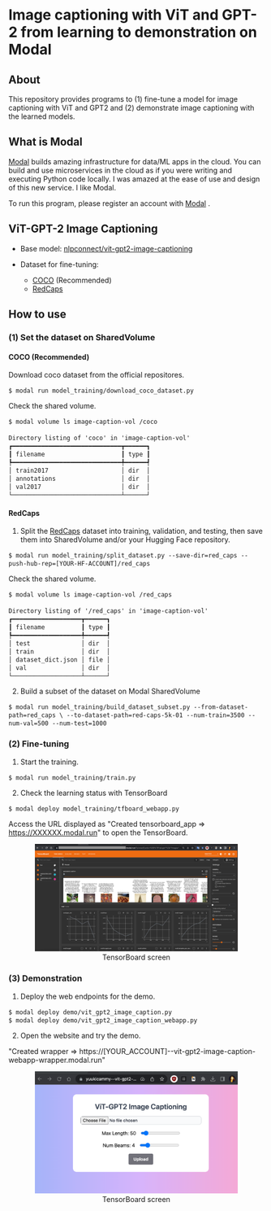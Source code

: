 # Image captioning with ViT and GPT-2 from learning to demonstration on Modal

## About
This repository provides programs to (1) fine-tune a model for image captioning with ViT and GPT2 and (2) demonstrate  image captioning with the learned models.

## What is Modal
[Modal](https://modal.com/ ) builds amazing infrastructure for data/ML apps in the cloud.
You can build and use microservices in the cloud as if you were writing and executing Python code locally.
I was amazed at the ease of use and design of this new service. I like Modal. 

To run this program, please register an account with [Modal](https://modal.com/ ) .


## ViT-GPT-2 Image Captioning

- Base model: [nlpconnect/vit-gpt2-image-captioning](https://huggingface.co/nlpconnect/vit-gpt2-image-captioning )

- Dataset for fine-tuning: 
   - [COCO](https://cocodataset.org/#home ) (Recommended)
   - [RedCaps](https://huggingface.co/datasets/red_caps )

## How to use

### (1) Set the dataset on SharedVolume

#### COCO (Recommended)

Download coco dataset from the official repositores.
```shell
$ modal run model_training/download_coco_dataset.py
```   

Check the shared volume.
```shell
$ modal volume ls image-caption-vol /coco

Directory listing of 'coco' in 'image-caption-vol'
┏━━━━━━━━━━━━━━━━━━━━━━━━━━━━━━┳━━━━━━┓
┃ filename                     ┃ type ┃
┡━━━━━━━━━━━━━━━━━━━━━━━━━━━━━━╇━━━━━━┩
│ train2017                    │ dir  │
│ annotations                  │ dir  │
│ val2017                      │ dir  │
└──────────────────────────────┴──────┘
```

#### RedCaps
1. Split the [RedCaps](https://huggingface.co/datasets/red_caps ) dataset into training, validation, and testing, then save them into SharedVolume and/or your Hugging Face repository.   

```shell
$ modal run model_training/split_dataset.py --save-dir=red_caps --push-hub-rep=[YOUR-HF-ACCOUNT]/red_caps
```   
Check the shared volume.   
```shell
$ modal volume ls image-caption-vol /red_caps

Directory listing of '/red_caps' in 'image-caption-vol'
┏━━━━━━━━━━━━━━━━━━━┳━━━━━━┓
┃ filename          ┃ type ┃
┡━━━━━━━━━━━━━━━━━━━╇━━━━━━┩
│ test              │ dir  │
│ train             │ dir  │
│ dataset_dict.json │ file │
│ val               │ dir  │
└───────────────────┴──────┘
```

2. Build a subset of the dataset on Modal SharedVolume

```shell
$ modal run model_training/build_dataset_subset.py --from-dataset-path=red_caps \ --to-dataset-path=red-caps-5k-01 --num-train=3500 --num-val=500 --num-test=1000
```   

### (2) Fine-tuning

1. Start the training.
```shell
$ modal run model_training/train.py 
```

2. Check the learning status with TensorBoard
```shell
$ modal deploy model_training/tfboard_webapp.py 
```
Access the URL displayed as "Created tensorboard_app => https://XXXXXX.modal.run" to open the TensorBoard.
<p align="center">
<img src="./img/tfboard_screen.png" alt= “tensorboard-screen” width="400"></br>
TensorBoard screen
</p>

### (3) Demonstration

1. Deploy the web endpoints for the demo.
```shell
$ modal deploy demo/vit_gpt2_image_caption.py
$ modal deploy demo/vit_gpt2_image_caption_webapp.py 
```

2. Open the website and try the demo.

"Created wrapper => https://[YOUR_ACCOUNT]--vit-gpt2-image-caption-webapp-wrapper.modal.run"

<p align="center">
<img src="./img/demo_screen.png" alt= “tensorboard-screen” width="400"></br>
TensorBoard screen
</p>



